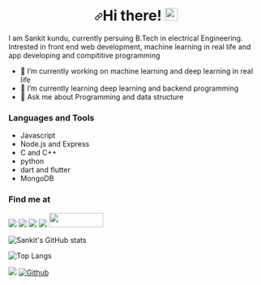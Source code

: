 <h1 align="center"><a id="user-content-hi-there-" class="anchor" aria-hidden="true" href="#hi-there-"><svg class="octicon octicon-link" viewBox="0 0 16 16" version="1.1" width="16" height="16" aria-hidden="true"><path fill-rule="evenodd" d="M7.775 3.275a.75.75 0 001.06 1.06l1.25-1.25a2 2 0 112.83 2.83l-2.5 2.5a2 2 0 01-2.83 0 .75.75 0 00-1.06 1.06 3.5 3.5 0 004.95 0l2.5-2.5a3.5 3.5 0 00-4.95-4.95l-1.25 1.25zm-4.69 9.64a2 2 0 010-2.83l2.5-2.5a2 2 0 012.83 0 .75.75 0 001.06-1.06 3.5 3.5 0 00-4.95 0l-2.5 2.5a3.5 3.5 0 004.95 4.95l1.25-1.25a.75.75 0 00-1.06-1.06l-1.25 1.25a2 2 0 01-2.83 0z"></path></svg></a>Hi there! <a target="_blank" rel="noopener noreferrer" href="https://camo.githubusercontent.com/e8e7b06ecf583bc040eb60e44eb5b8e0ecc5421320a92929ce21522dbc34c891/68747470733a2f2f6d656469612e67697068792e636f6d2f6d656469612f6876524a434c467a6361737252346961377a2f67697068792e676966"><img src="https://camo.githubusercontent.com/e8e7b06ecf583bc040eb60e44eb5b8e0ecc5421320a92929ce21522dbc34c891/68747470733a2f2f6d656469612e67697068792e636f6d2f6d656469612f6876524a434c467a6361737252346961377a2f67697068792e676966" data-canonical-src="https://media.giphy.com/media/hvRJCLFzcasrR4ia7z/giphy.gif" style="max-width:100%;" width="25px"></a></h1>


I am Sankit kundu, currently persuing B.Tech in electrical Engineering. Intrested in front end web development, machine learning in real life and app developing and compititive programming

- 🔭 I’m currently working on machine learning and deep learning in real life
- 🌱 I’m currently learning deep learning and backend programming
- 💬 Ask me about Programming and data structure 

### Languages and Tools

- Javascript
- Node.js and Express
- C and C++
- python
- dart and flutter
- MongoDB

### Find me at


<a href="https://www.codechef.com/users/sank234"><img src="https://camo.githubusercontent.com/58b06f32036287945089a61581e5656b5d6ea0488d8be0cc2ce92ef7491e2c2d/68747470733a2f2f696d672e736869656c64732e696f2f62616467652f636f6465636865662d2532333041304130412e7376673f267374796c653d666f722d7468652d6261646765266c6f676f3d636f646563686566266c6f676f436f6c6f723d776869746526636f6c6f723d336132313233"></a>  <a href="https://www.linkedin.com/in/sankit-kundu-7677131b9/"><img src="https://camo.githubusercontent.com/a493f6833f99fb3c85788d6d9305e6b7a42b838e5ee5d138fd9a8214a7e77472/68747470733a2f2f696d672e736869656c64732e696f2f62616467652f6c696e6b6564696e2d2532333030373742352e7376673f267374796c653d666f722d7468652d6261646765266c6f676f3d6c696e6b6564696e266c6f676f436f6c6f723d7768697465"></a>  <a href="https://codeforces.com/profile/San234"><img src="https://camo.githubusercontent.com/7a8d254db276810e5b785320e8c5be9ffca54e7f45bd59843a2b98dee97aacd6/68747470733a2f2f696d672e736869656c64732e696f2f62616467652f636f6465666f726365732d2532333041304130412e7376673f267374796c653d666f722d7468652d6261646765266c6f676f3d636f6465666f72636573266c6f676f436f6c6f723d626c756526636f6c6f723d7768697465"></a> <a href="https://twitter.com/Sankitkundu96"><img src="https://camo.githubusercontent.com/e1c2fd3bcd4ed13889ed78d1e814261a7cfbc79ae826198b7813850b15a8d956/68747470733a2f2f696d672e736869656c64732e696f2f62616467652f747769747465722d2532333144413146322e7376673f267374796c653d666f722d7468652d6261646765266c6f676f3d74776974746572266c6f676f436f6c6f723d7768697465"></a>  <a href="https://www.hackerrank.com/sank234"><img src="https://prepinsta.com/wp-content/uploads/2021/05/hackerrank_logo.webp" width="107px" height="28px"></a>

![Sankit's GitHub stats](https://github-readme-stats.vercel.app/api?username=san234751&show_icons=true&theme=radical)

![Top Langs](https://github-readme-stats.vercel.app/api/top-langs/?username=san234751&theme=tokyonight)

![](https://visitor-badge.laobi.icu/badge?page_id=san234751.san234751)
[![Github](https://img.shields.io/github/followers/san234751?label=Follow&style=social)](https://github.com/san234751)

